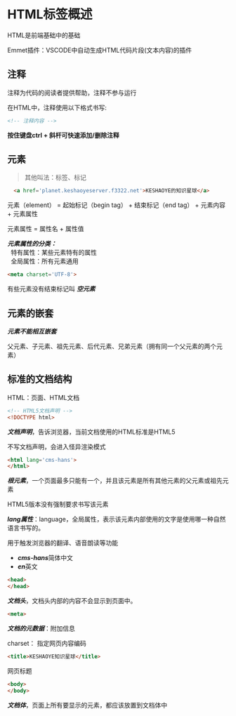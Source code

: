<!--
 * @Author: KESHAOYE
 * @Date: 2023-03-26 17:01:07
-->

# HTML标签概述

HTML是前端基础中的基础

Emmet插件：VSCODE中自动生成HTML代码片段(文本内容)的插件

## 注释

注释为代码的阅读者提供帮助，注释不参与运行

在HTML中，注释使用以下格式书写:

```html
<!-- 注释内容 -->
```
**按住键盘ctrl + 斜杆可快速添加/删除注释**

## 元素

> 其他叫法：标签、标记

```html
  <a href='planet.keshaoyeserver.f3322.net'>KESHAOYE的知识星球</a>
```
元素（element） = 起始标记（begin tag） + 结束标记（end tag） + 元素内容 + 元素属性

元素属性 = 属性名 + 属性值

***元素属性的分类：***<br/>
  &nbsp;&nbsp;特有属性：某些元素特有的属性<br/>
  &nbsp;&nbsp;全局属性：所有元素通用

```html
<meta charset='UTF-8'>
```

有些元素没有结束标记叫 ***空元素***

## 元素的嵌套
  ***元素不能相互嵌套***

  父元素、子元素、祖先元素、后代元素、兄弟元素（拥有同一个父元素的两个元素）

## 标准的文档结构

HTML：页面、HTML文档

```html
<!-- HTML5文档声明 -->
<!DOCTYPE html> 
```
***文档声明***，告诉浏览器，当前文档使用的HTML标准是HTML5

不写文档声明，会进入怪异渲染模式

```html
<html lang='cms-hans'>
</html> 
```

***根元素***，一个页面最多只能有一个，并且该元素是所有其他元素的父元素或祖先元素

HTML5版本没有强制要求书写该元素

***lang属性***：language，全局属性，表示该元素内部使用的文字是使用哪一种自然语言书写的。

用于触发浏览器的翻译、语音朗读等功能

- ***cms-hans***简体中文
- ***en***英文

```html
<head>
</head>
```

***文档头***，文档头内部的内容不会显示到页面中。

```html
<meta>
```

***文档的元数据***：附加信息

charset： 指定网页内容编码 

```html
<title>KESHAOYE知识星球</title>
```

网页标题

```html
<body>
</body>
```
***文档体***，页面上所有要显示的元素，都应该放置到文档体中
